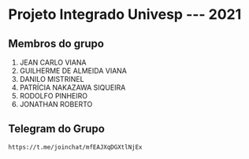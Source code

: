 # Projeto Integrado Univesp --- 2021


## Membros do grupo
 1. JEAN CARLO VIANA
 2. GUILHERME DE ALMEIDA VIANA
 3. DANILO MISTRINEL
 4. PATRÍCIA NAKAZAWA SIQUEIRA
 5. RODOLFO PINHEIRO
 6. JONATHAN ROBERTO

## Telegram do Grupo

```https://t.me/joinchat/mfEAJXqDGXtlNjEx```
